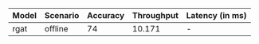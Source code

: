 | Model   | Scenario   |   Accuracy |   Throughput | Latency (in ms)   |
|---------|------------|------------|--------------|-------------------|
| rgat    | offline    |         74 |       10.171 | -                 |